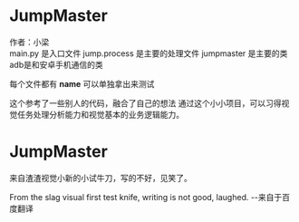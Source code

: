 # JumpMaster

作者：小梁    
main.py 是入口文件  jump.process 是主要的处理文件
jumpmaster 是主要的类   adb是和安卓手机通信的类

每个文件都有 __name__ 可以单独拿出来测试

这个参考了一些别人的代码，融合了自己的想法
通过这个小小项目，可以习得视觉任务处理分析能力和视觉基本的业务逻辑能力。

 # JumpMaster

来自渣渣视觉小新的小试牛刀，写的不好，见笑了。

From the slag visual first test knife, writing is not good, laughed.  --来自于百度翻译
